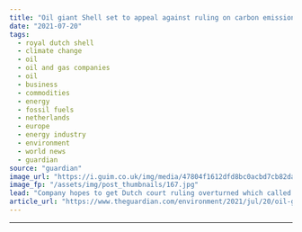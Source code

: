 ```yaml
---
title: "Oil giant Shell set to appeal against ruling on carbon emissions"
date: "2021-07-20"
tags: 
  - royal dutch shell
  - climate change
  - oil
  - oil and gas companies
  - oil
  - business
  - commodities
  - energy
  - fossil fuels
  - netherlands
  - europe
  - energy industry
  - environment
  - world news
  - guardian
source: "guardian"
image_url: "https://i.guim.co.uk/img/media/47804f1612dfd8bc0acbd7cb82dacc1290fa52fd/0_142_3952_2371/master/3952.jpg?width=460&quality=85&auto=format&fit=max&s=1ae8aaef6e6c702ad768cb6fc380c85f"
image_fp: "/assets/img/post_thumbnails/167.jpg"
lead: "Company hopes to get Dutch court ruling overturned which called for it to cut emissions fasterRoyal Dutch Shell has confirmed that it will appeal against the landmark Dutch court ruling calling for the oil giant to cut its carbon emissions faster.A c..."
article_url: "https://www.theguardian.com/environment/2021/jul/20/oil-giant-shell-set-to-appeal-ruling-on-carbon-emissions"
---
```


---

